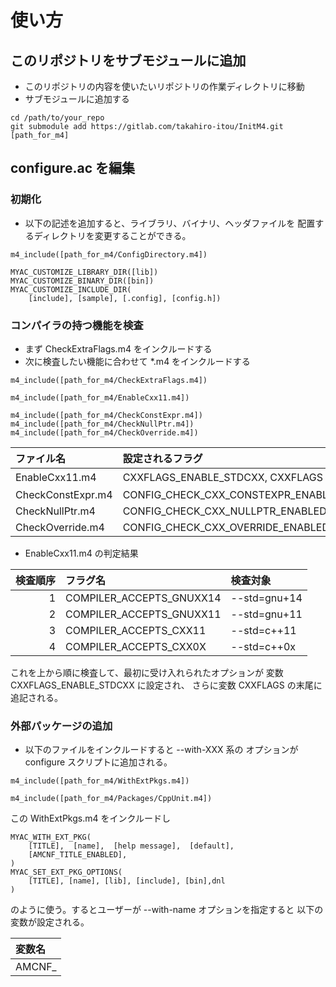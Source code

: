 # 使い方

##  このリポジトリをサブモジュールに追加

- このリポジトリの内容を使いたいリポジトリの作業ディレクトリに移動
- サブモジュールに追加する

```
cd /path/to/your_repo
git submodule add https://gitlab.com/takahiro-itou/InitM4.git [path_for_m4]
```

##  configure.ac  を編集

###   初期化

- 以下の記述を追加すると、ライブラリ、バイナリ、ヘッダファイルを
  配置するディレクトリを変更することができる。

```
m4_include([path_for_m4/ConfigDirectory.m4])

MYAC_CUSTOMIZE_LIBRARY_DIR([lib])
MYAC_CUSTOMIZE_BINARY_DIR([bin])
MYAC_CUSTOMIZE_INCLUDE_DIR(
    [include], [sample], [.config], [config.h])
```

###   コンパイラの持つ機能を検査

- まず CheckExtraFlags.m4 をインクルードする
- 次に検査したい機能に合わせて *.m4 をインクルードする

```
m4_include([path_for_m4/CheckExtraFlags.m4])

m4_include([path_for_m4/EnableCxx11.m4])

m4_include([path_for_m4/CheckConstExpr.m4])
m4_include([path_for_m4/CheckNullPtr.m4])
m4_include([path_for_m4/CheckOverride.m4])
```

|     ファイル名     |          設定されるフラグ          |  検査対象  |
|:-------------------|:-----------------------------------|:-----------|
| EnableCxx11.m4     | CXXFLAGS_ENABLE_STDCXX, CXXFLAGS   | 下記参照   |
| CheckConstExpr.m4  | CONFIG_CHECK_CXX_CONSTEXPR_ENABLED | constexpr  |
| CheckNullPtr.m4    | CONFIG_CHECK_CXX_NULLPTR_ENABLED   | nullptr    |
| CheckOverride.m4   | CONFIG_CHECK_CXX_OVERRIDE_ENABLED  | override   |

- EnableCxx11.m4 の判定結果

| 検査順序 |         フラグ名         |   検査対象   |
|---------:|:-------------------------|:-------------|
|       1  | COMPILER_ACCEPTS_GNUXX14 | --std=gnu+14 |
|       2  | COMPILER_ACCEPTS_GNUXX11 | --std=gnu+11 |
|       3  | COMPILER_ACCEPTS_CXX11   | --std=c++11  |
|       4  | COMPILER_ACCEPTS_CXX0X   | --std=c++0x  |

これを上から順に検査して、最初に受け入れられたオプションが
変数 CXXFLAGS_ENABLE_STDCXX に設定され、
さらに変数 CXXFLAGS の末尾に追記される。

###   外部パッケージの追加

- 以下のファイルをインクルードすると --with-XXX 系の
  オプションが configure スクリプトに追加される。

```
m4_include([path_for_m4/WithExtPkgs.m4])

m4_include([path_for_m4/Packages/CppUnit.m4])
```

この WithExtPkgs.m4 をインクルードし

```
MYAC_WITH_EXT_PKG(
    [TITLE],  [name],  [help message],  [default],
    [AMCNF_TITLE_ENABLED],
)
MYAC_SET_EXT_PKG_OPTIONS(
    [TITLE], [name], [lib], [include], [bin],dnl
)
```
のように使う。するとユーザーが --with-name オプションを指定すると
以下の変数が設定される。

|         変数名         |
|:-----------------------|
| AMCNF_<TITLE>_ENABLED  |
| <TITLE>_LIBDIR         |
| <TITLE>_INCDIR         |
| <TITLE>_BINDIR         |
| <TITLE>_CPPFLAGS       |
| <TITLE>_CFLAGS         |
| <TITLE>_CXXFLAGS       |
| <TITLE>_LDFLAGS        |

例えば上記の CppUnit.m4 では

```
MYAC_WITH_EXT_PKG(
    [CPPUNIT],  [cppunit],  [Path to cppunit],  [yes],
    [AMCNF_CPPUNIT_ENABLED],dnl
)
MYAC_SET_EXT_PKG_OPTIONS(
    [CPPUNIT], [cppunit], [lib], [include], [bin],dnl
)
```

となっており、ユーザーが　--with-cppunit オプションを指定すると
以下のように設定される

- --with-cppunit=yes の時

|         変数名         | =yes | =no | =path |
|:-----------------------|:--------------|:--------------|:--------------|
| AMCNF_CPPUNIT_ENABLED  | TRUE          | FALSE         | TRUE          |
| CPPUNIT_LIBDIR         | 空文字列 ("") | 空文字列 ("") | path/lib      |
| CPPUNIT_INCDIR         | 空文字列 ("") | 空文字列 ("") | path/include  |
| CPPUNIT_BINDIR         | 空文字列 ("") | 空文字列 ("") | path/bin      |
| CPPUNIT_CPPFLAGS       | -DHAVE_CPPUNIT=1 | -DHAVE_CPPUNIT=0 | -DHAVE_CPPUNIT=1 |
|                        |               |               | -I${CPPUNIT_INCDIR}    |
| CPPUNIT_CFLAGS         | 空文字列 ("") | 空文字列 ("") | 空文字列 ("") |
| CPPUNIT_CXXFLAGS       | 空文字列 ("") | 空文字列 ("") | 空文字列 ("") |
| CPPUNIT_LDFLAGS        | 空文字列 ("") | 空文字列 ("") | -L${CPPUNIT_LIBDIR} |
